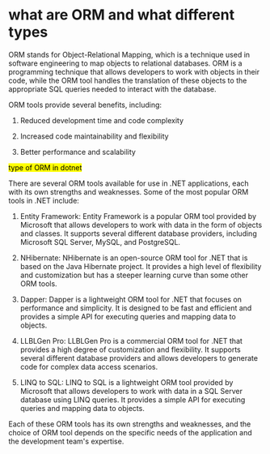 # what are ORM and what different types

ORM stands for Object-Relational Mapping, which is a technique used in software engineering to map objects to relational databases. ORM is a programming technique that allows developers to work with objects in their code, while the ORM tool handles the translation of these objects to the appropriate SQL queries needed to interact with the database.

ORM tools provide several benefits, including:

1. Reduced development time and code complexity
    
2. Increased code maintainability and flexibility
    
3. Better performance and scalability
    

<mark>type of ORM in dotnet</mark>

There are several ORM tools available for use in .NET applications, each with its own strengths and weaknesses. Some of the most popular ORM tools in .NET include:

1. Entity Framework: Entity Framework is a popular ORM tool provided by Microsoft that allows developers to work with data in the form of objects and classes. It supports several different database providers, including Microsoft SQL Server, MySQL, and PostgreSQL.
    
2. NHibernate: NHibernate is an open-source ORM tool for .NET that is based on the Java Hibernate project. It provides a high level of flexibility and customization but has a steeper learning curve than some other ORM tools.
    
3. Dapper: Dapper is a lightweight ORM tool for .NET that focuses on performance and simplicity. It is designed to be fast and efficient and provides a simple API for executing queries and mapping data to objects.
    
4. LLBLGen Pro: LLBLGen Pro is a commercial ORM tool for .NET that provides a high degree of customization and flexibility. It supports several different database providers and allows developers to generate code for complex data access scenarios.
    
5. LINQ to SQL: LINQ to SQL is a lightweight ORM tool provided by Microsoft that allows developers to work with data in a SQL Server database using LINQ queries. It provides a simple API for executing queries and mapping data to objects.
    

Each of these ORM tools has its own strengths and weaknesses, and the choice of ORM tool depends on the specific needs of the application and the development team's expertise.